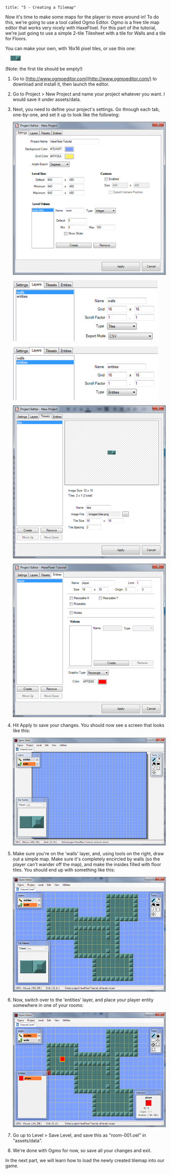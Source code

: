 ```
title: "5 - Creating a Tilemap"
```

Now it's time to make some maps for the player to move around in! To do this, we're going to use a tool called Ogmo Editor. Ogmo is a free tile map editor that works very nicely with HaxeFlixel. For this part of the tutorial, we're just going to use a simple 2-tile Tilesheet with a tile for Walls and a tile for Floors.

You can make your own, with 16x16 pixel tiles, or use this one:

![](https://raw.githubusercontent.com/HaxeFlixel/flixel-demos/master/Tutorials/TurnBasedRPG/assets/images/tiles.png)

(Note: the first tile should be empty!)

1. Go to [http://www.ogmoeditor.com](http://www.ogmoeditor.com/) to download and install it, then launch the editor.

2. Go to Project > New Project and name your project whatever you want. I would save it under assets/data.

3. Next, you need to define your project's settings. Go through each tab, one-by-one, and set it up to look like the following:

	![](../images/04_tutorial/0007.png)

	![](../images/04_tutorial/0008.png)

	![](../images/04_tutorial/0008b.png)

	![](../images/04_tutorial/0009.png)

	![](../images/04_tutorial/0010.png)

4. Hit Apply to save your changes. You should now see a screen that looks like this:
	
	![](../images/04_tutorial/0011.png)

5. Make sure you're on the 'walls' layer, and, using tools on the right, draw out a simple map. Make sure it's completely encircled by walls (so the player can't wander off the map), and make the insides filled with floor tiles. You should end up with something like this:
	
	![](../images/04_tutorial/0012.png)

6. Now, switch over to the 'entities' layer, and place your player entity somewhere in one of your rooms:
	
	![](../images/04_tutorial/0013.png)

7. Go up to Level > Save Level, and save this as "room-001.oel" in "assets/data".

8. We're done with Ogmo for now, so save all your changes and exit.

In the next part, we will learn how to load the newly created tilemap into our game.